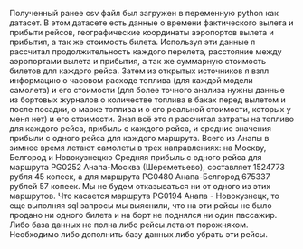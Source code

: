 Полученный ранее csv файл был загружен в    переменную python как датасет. В этом датасете есть данные о времени фактического
вылета и прибыти рейсов, географические    координаты аэропортов вылета и прибытия, а так же стоимость билета. Используя эти 
данные я рассчитал продолжительность каждого перелета, расстояние между аэропортами вылета и прибытия, а так же суммарную 
стоимость билетов для каждого рейса. Затем из открытых источников я взял информацию о часовом расходе топлива (для каждой модели
самолета) и его стоимости (для более точного анализа нужны данные из бортовых журналов о количестве топлива в баках перед 
вылетом и после посадки, о марке топлива и о его реальной стоимости, которых у меня нет) и его стоимости. Зная всё это я 
рассчитал затраты на топливо для каждого рейса, прибыль с каждого рейса, и средние значения прибыли с одного рейса для каждого 
маршрута.
Всего из Анапы в зимнее время летают самолеты в трех направлениях: на Москву, Белгород и Новокузнецкю Средняя прибыль с одного рейса для маршрута PG0252 Анапа-Москва (Шереметьево), составляет 1524773 рубля 45 копеек, а для маршрута PG0480 Анапа-Белгород 675337 рублей 57 копеек. Мы не будем отказываться ни от одного из этих маршрутов. Что касается маршрута PG0194 Анапа - Новокузнецк, то еще выполняя sql запросы мы выяснили, что на эти рейсы не было продано ни одного билета и на борт не поднялся ни один пассажир. Либо база данных не полна либо рейсы летают порожняком. Необходимо либо дополнить базу данных либо убрать эти рейсы.

